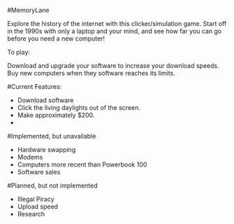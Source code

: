 #MemoryLane

Explore the history of the internet with this clicker/simulation game. Start off in the 1990s with only a laptop and your mind, and see how far you can go before you need a new computer!

To play:

Download and upgrade your software to increase your download speeds. Buy new computers when they software reaches its limits.

#Current Features:

- Download software
- Click the living daylights out of the screen.
- Make approximately $200.
- 

#Implemented, but unavailable

- Hardware swapping
- Modems
- Computers more recent than Powerbook 100
- Software sales

#Planned, but not implemented

- Illegal Piracy
- Upload speed
- Research



